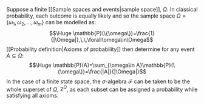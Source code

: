 
Suppose a finite [[Sample spaces and events|sample space]], $\Omega$. In classical probability, each outcome is equally likely and so the sample space $\Omega=\{\omega_1,\omega_2,\dots,\omega_m\}$ can be modelled as:
$$\Huge \mathbb{P}(\{\omega\})=\frac{1}{|\Omega|},\,\,\forall\omega\in\Omega$$
[[Probability definition|Axioms of probability]] then determine for any event $A\subseteq\Omega$:
$$\Huge \mathbb{P}(A)=\sum_{\omega\in A}\mathbb{P}(\{\omega\})=\frac{|A|}{|\Omega|}$$
In the case of a finite state space, the $\sigma$-algebra $\mathcal{F}$ can be taken to be the whole superset of $\Omega$, $2^{\Omega}$, as each subset can be assigned a probability while satisfying all axioms.